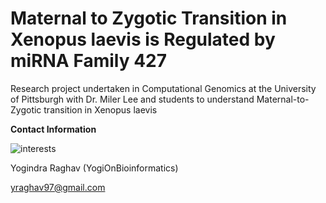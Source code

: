# Maternal to Zygotic Transition in Xenopus laevis is Regulated by miRNA Family 427
Research project undertaken in Computational Genomics at the University of Pittsburgh with Dr. Miler Lee and students to understand Maternal-to-Zygotic transition in Xenopus laevis 


**Contact Information** 

![interests](https://avatars1.githubusercontent.com/u/38919947?s=400&u=49ab1365a14fac78a91e425efd583f7a2bcb3e25&v=4)

Yogindra Raghav (YogiOnBioinformatics) 

yraghav97@gmail.com
